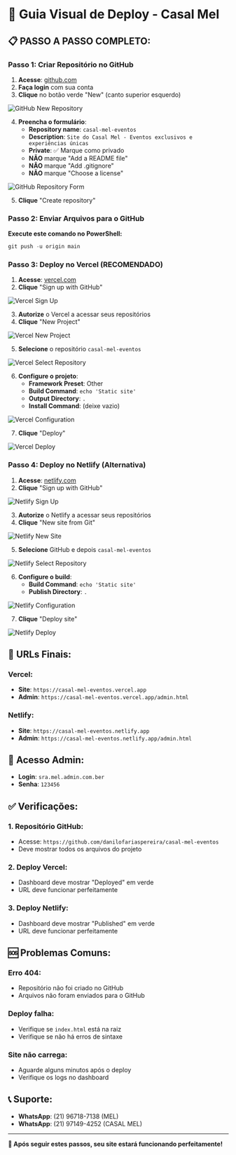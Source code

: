 # 🚀 Guia Visual de Deploy - Casal Mel

## 📋 **PASSO A PASSO COMPLETO:**

### **Passo 1: Criar Repositório no GitHub**

1. **Acesse**: [github.com](https://github.com)
2. **Faça login** com sua conta
3. **Clique** no botão verde "New" (canto superior esquerdo)

![GitHub New Repository](https://via.placeholder.com/600x300/2d3748/ffffff?text=Clique+em+New+Repository)

4. **Preencha o formulário**:
   - **Repository name**: `casal-mel-eventos`
   - **Description**: `Site do Casal Mel - Eventos exclusivos e experiências únicas`
   - **Private**: ✅ Marque como privado
   - **NÃO** marque "Add a README file"
   - **NÃO** marque "Add .gitignore"
   - **NÃO** marque "Choose a license"

![GitHub Repository Form](https://via.placeholder.com/600x400/2d3748/ffffff?text=Preencha+o+formulário+com+os+dados)

5. **Clique** "Create repository"

### **Passo 2: Enviar Arquivos para o GitHub**

**Execute este comando no PowerShell:**

```powershell
git push -u origin main
```

### **Passo 3: Deploy no Vercel (RECOMENDADO)**

1. **Acesse**: [vercel.com](https://vercel.com)
2. **Clique** "Sign up with GitHub"

![Vercel Sign Up](https://via.placeholder.com/600x300/000000/ffffff?text=Sign+up+with+GitHub)

3. **Autorize** o Vercel a acessar seus repositórios
4. **Clique** "New Project"

![Vercel New Project](https://via.placeholder.com/600x300/000000/ffffff?text=New+Project)

5. **Selecione** o repositório `casal-mel-eventos`

![Vercel Select Repository](https://via.placeholder.com/600x300/000000/ffffff?text=Selecione+casal-mel-eventos)

6. **Configure o projeto**:
   - **Framework Preset**: Other
   - **Build Command**: `echo 'Static site'`
   - **Output Directory**: `.`
   - **Install Command**: (deixe vazio)

![Vercel Configuration](https://via.placeholder.com/600x400/000000/ffffff?text=Configure+o+projeto)

7. **Clique** "Deploy"

![Vercel Deploy](https://via.placeholder.com/600x200/000000/ffffff?text=Deploy)

### **Passo 4: Deploy no Netlify (Alternativa)**

1. **Acesse**: [netlify.com](https://netlify.com)
2. **Clique** "Sign up with GitHub"

![Netlify Sign Up](https://via.placeholder.com/600x300/00ad9f/ffffff?text=Sign+up+with+GitHub)

3. **Autorize** o Netlify a acessar seus repositórios
4. **Clique** "New site from Git"

![Netlify New Site](https://via.placeholder.com/600x300/00ad9f/ffffff?text=New+site+from+Git)

5. **Selecione** GitHub e depois `casal-mel-eventos`

![Netlify Select Repository](https://via.placeholder.com/600x300/00ad9f/ffffff?text=Selecione+casal-mel-eventos)

6. **Configure o build**:
   - **Build Command**: `echo 'Static site'`
   - **Publish Directory**: `.`

![Netlify Configuration](https://via.placeholder.com/600x400/00ad9f/ffffff?text=Configure+o+build)

7. **Clique** "Deploy site"

![Netlify Deploy](https://via.placeholder.com/600x200/00ad9f/ffffff?text=Deploy+site)

## 🎯 **URLs Finais:**

### **Vercel:**
- **Site**: `https://casal-mel-eventos.vercel.app`
- **Admin**: `https://casal-mel-eventos.vercel.app/admin.html`

### **Netlify:**
- **Site**: `https://casal-mel-eventos.netlify.app`
- **Admin**: `https://casal-mel-eventos.netlify.app/admin.html`

## 🔐 **Acesso Admin:**
- **Login**: `sra.mel.admin.com.ber`
- **Senha**: `123456`

## ✅ **Verificações:**

### **1. Repositório GitHub:**
- Acesse: `https://github.com/danilofariaspereira/casal-mel-eventos`
- Deve mostrar todos os arquivos do projeto

### **2. Deploy Vercel:**
- Dashboard deve mostrar "Deployed" em verde
- URL deve funcionar perfeitamente

### **3. Deploy Netlify:**
- Dashboard deve mostrar "Published" em verde
- URL deve funcionar perfeitamente

## 🆘 **Problemas Comuns:**

### **Erro 404:**
- Repositório não foi criado no GitHub
- Arquivos não foram enviados para o GitHub

### **Deploy falha:**
- Verifique se `index.html` está na raiz
- Verifique se não há erros de sintaxe

### **Site não carrega:**
- Aguarde alguns minutos após o deploy
- Verifique os logs no dashboard

## 📞 **Suporte:**

- **WhatsApp**: (21) 96718-7138 (MEL)
- **WhatsApp**: (21) 97149-4252 (CASAL MEL)

---

**🎉 Após seguir estes passos, seu site estará funcionando perfeitamente!**
